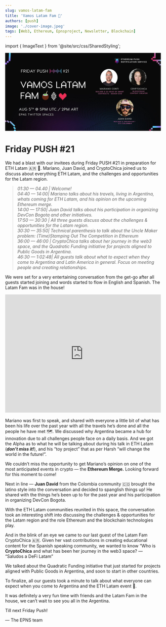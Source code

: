 ```yaml
---
slug: vamos-latam-fam
title: 'Vamos Latam Fam 🧉'
authors: [push]
image: './cover-image.jpeg'
tags: [Web3, Ethereum, Epnsproject, Newsletter, Blockchain]
---
```

import { ImageText } from '@site/src/css/SharedStyling';

![Cover Image of Vamos Latam Fam 🧉](./cover-image.jpeg)

<!--customheaderpoint-->
# Friday PUSH #21

We had a blast with our invitees during Friday PUSH #21 in preparation for ETH Latam 🇦🇷 💃. Mariano, Juan David, and CryptoChica joined us to discuss about everything ETH Latam, and the challenges and opportunities for the Latam region.

<!--truncate-->

<blockquote>
<i>
    01:30 — 04.40 | Welcome! <br />
    04:40 — 14:00| Mariano talks about his travels, living in Argentina, whats coming for ETH Latam, and his opinion on the upcoming Ethereum merge.<br />
    14:00 — 17:50| Juan David talks about his participation in organizing DevCon Bogota and other initiatives.<br />
    17:50 — 30:30 | All three guests discuss about the challenges & opportunities for the Latam region.<br />
    30:30 — 35:50| Technical parenthesis to talk about the Uncle Maker problem: (Time)Stamping Out The Competition in Ethereum<br />
    36:00 — 46:00 | CryptoChica talks about her journey in the web3 space, and the Quadratic Funding initiative for projects aligned to Public Goods in Argentina.<br />
    46:30 — 1:02:48| All guests talk about what to expect when they come to Argentina and Latin America in general. Focus on meeting people and creating relationships.
</i>
</blockquote>

We were set for a very entertaining conversation from the get-go after all guests started joining and words started to flow in English and Spanish. The Latam Fam was in the house!

<iframe width="100%" height="382" src="https://www.youtube.com/embed/LLiH-yDlqDY" title="Friday #PUSH Call 21 – Vamos LATAM Fam 🧉💃 ft. Mariano Conti, Crypto Chica, and Juan David" frameborder="0" allow="accelerometer; autoplay; clipboard-write; encrypted-media; gyroscope; picture-in-picture; web-share" allowfullscreen></iframe>


Mariano was first to speak, and shared with everyone a little bit of what has been his life over the past year with all the travels he’s done and all the people he have met 🗺️. We discussed why Argentina became a hub for innovation due to all challenges people face on a daily basis. And we got the Alpha as to what he will be talking about during his talk in ETH Latam (<b><i>don’t miss it!</i></b>), and his “toy project” that as per Harsh “will change the world in the future!”.

We couldn’t miss the opportunity to get Mariano’s opinion on one of the most anticipated events in crypto — the <b>Ethereum Merge.</b> Looking forward for this moment to come!

Next in line — <b>Juan David</b> from the Colombia community 🇨🇴 brought the latino style into the conversation and decided to spanglish things up! He shared with the things he’s been up to for the past year and his participation in organizing DevCon Bogota.

With the ETH Latam communities reunited in this space, the conversation took an interesting shift into discussing the challenges & opportunities for the Latam region and the role Ethereum and the blockchain technologies play.

And in the blink of an eye we came to our last guest of the Latam Fam CryptoChica 🇦🇷. Given her vast contributions in creating educational content for the Spanish speaking community, we wanted to know “Who is <b>CryptoChica</b> and what has been her journey in the web3 space? — “Saludos a DeFi Latam”

We talked about the Quadratic Funding initiative that just started for projects aligned with Public Goods in Argentina, and soon to start in other countries.

To finalize, all our guests took a minute to talk about what everyone can expect when you come to Argentina and the ETH Latam event 🎉.

It was definitely a very fun time with friends and the Latam Fam in the house, we can’t wait to see you all in the Argentina.

Till next Friday Push!

— The EPNS team



